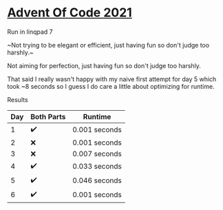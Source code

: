 # [Advent Of Code 2021](https://adventofcode.com/2021)

Run in linqpad 7

~Not trying to be elegant or efficient, just having fun so don't judge too harshly.~

Not aiming for perfection, just having fun so don't judge too harshly.

That said I really wasn't happy with my naive first attempt for day 5 which took ~8 seconds so I guess I do care
a little about optimizing for runtime.


Results

| Day | Both Parts         | Runtime       |
|-----|--------------------|---------------|
| 1   | :heavy_check_mark: | 0.001 seconds |
| 2   | :x:                | 0.001 seconds |
| 3   | :x:                | 0.007 seconds |
| 4   | :heavy_check_mark: | 0.033 seconds |
| 5   | :heavy_check_mark: | 0.046 seconds |
| 6   | :heavy_check_mark: | 0.001 seconds |

